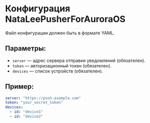 
# Конфигурация NataLeePusherForAuroraOS

Файл конфигурации должен быть в формате YAML.

## Параметры:
- `server` — адрес сервера отправки уведомлений (обязателен).
- `token` — авторизационный токен (обязателен).
- `devices` — список устройств (обязателен).

## Пример:
```yaml
server: "https://push.example.com"
token: "your_secret_token"
devices:
  - id: "device1"
  - id: "device2"
```
